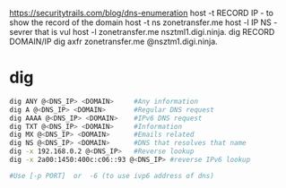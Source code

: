 https://securitytrails.com/blog/dns-enumeration
host -t RECORD IP  - to show the record of the domain 
host -t ns zonetransfer.me 
host -l IP NS - sevrer that is vul 
host -l zonetransfer.me nsztml1.digi.ninja.
dig RECORD DOMAIN/IP 
dig axfr zonetransfer.me @nsztm1.digi.ninja.

# dig
```bash
dig ANY @<DNS_IP> <DOMAIN>     #Any information
dig A @<DNS_IP> <DOMAIN>       #Regular DNS request
dig AAAA @<DNS_IP> <DOMAIN>    #IPv6 DNS request
dig TXT @<DNS_IP> <DOMAIN>     #Information
dig MX @<DNS_IP> <DOMAIN>      #Emails related
dig NS @<DNS_IP> <DOMAIN>      #DNS that resolves that name
dig -x 192.168.0.2 @<DNS_IP>   #Reverse lookup
dig -x 2a00:1450:400c:c06::93 @<DNS_IP> #reverse IPv6 lookup

#Use [-p PORT]  or  -6 (to use ivp6 address of dns)
```
